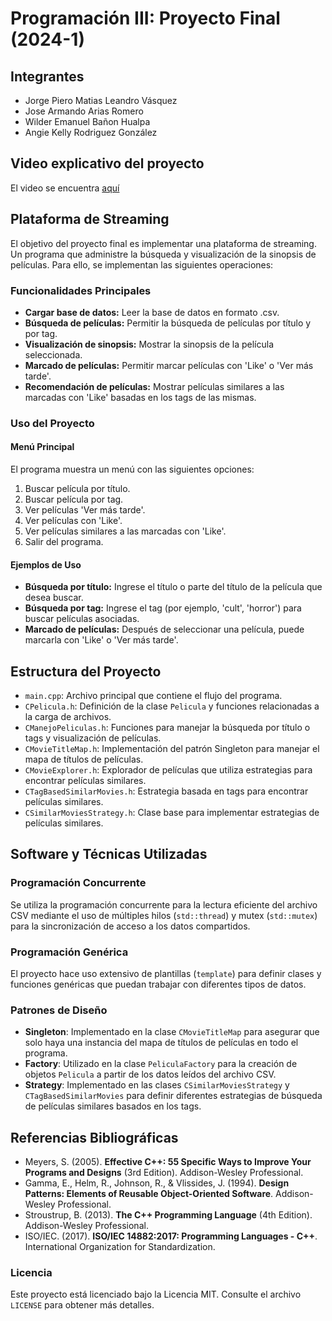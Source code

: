 # Programación III: Proyecto Final (2024-1)

## Integrantes
- Jorge Piero Matias Leandro Vásquez
- Jose Armando Arias Romero
- Wilder Emanuel Bañon Hualpa
- Angie Kelly Rodriguez González

## Video explicativo del proyecto
El video se encuentra [aquí](https://youtu.be/dNYmp_AfWdI)

## Plataforma de Streaming

El objetivo del proyecto final es implementar una plataforma de streaming. Un programa que administre la búsqueda y visualización de la sinopsis de películas. Para ello, se implementan las siguientes operaciones:

### Funcionalidades Principales
- **Cargar base de datos:** Leer la base de datos en formato .csv.
- **Búsqueda de películas:** Permitir la búsqueda de películas por título y por tag.
- **Visualización de sinopsis:** Mostrar la sinopsis de la película seleccionada.
- **Marcado de películas:** Permitir marcar películas con 'Like' o 'Ver más tarde'.
- **Recomendación de películas:** Mostrar películas similares a las marcadas con 'Like' basadas en los tags de las mismas.

### Uso del Proyecto
#### Menú Principal
El programa muestra un menú con las siguientes opciones:
1. Buscar película por título.
2. Buscar película por tag.
3. Ver películas 'Ver más tarde'.
4. Ver películas con 'Like'.
5. Ver películas similares a las marcadas con 'Like'.
6. Salir del programa.

#### Ejemplos de Uso
- **Búsqueda por título:** Ingrese el título o parte del título de la película que desea buscar.
- **Búsqueda por tag:** Ingrese el tag (por ejemplo, 'cult', 'horror') para buscar películas asociadas.
- **Marcado de películas:** Después de seleccionar una película, puede marcarla con 'Like' o 'Ver más tarde'.

## Estructura del Proyecto


- `main.cpp`: Archivo principal que contiene el flujo del programa.
- `CPelicula.h`: Definición de la clase `Pelicula` y funciones relacionadas a la carga de archivos.
- `CManejoPeliculas.h`: Funciones para manejar la búsqueda por título o tags y visualización de películas.
- `CMovieTitleMap.h`: Implementación del patrón Singleton para manejar el mapa de títulos de películas.
- `CMovieExplorer.h`: Explorador de películas que utiliza estrategias para encontrar películas similares.
- `CTagBasedSimilarMovies.h`: Estrategia basada en tags para encontrar películas similares.
- `CSimilarMoviesStrategy.h`: Clase base para implementar estrategias de películas similares.

## Software y Técnicas Utilizadas

### Programación Concurrente
Se utiliza la programación concurrente para la lectura eficiente del archivo CSV mediante el uso de múltiples hilos (`std::thread`) y mutex (`std::mutex`) para la sincronización de acceso a los datos compartidos.

### Programación Genérica
El proyecto hace uso extensivo de plantillas (`template`) para definir clases y funciones genéricas que puedan trabajar con diferentes tipos de datos.

### Patrones de Diseño
- **Singleton**: Implementado en la clase `CMovieTitleMap` para asegurar que solo haya una instancia del mapa de títulos de películas en todo el programa.
- **Factory**: Utilizado en la clase `PeliculaFactory` para la creación de objetos `Pelicula` a partir de los datos leídos del archivo CSV.
- **Strategy**: Implementado en las clases `CSimilarMoviesStrategy` y `CTagBasedSimilarMovies` para definir diferentes estrategias de búsqueda de películas similares basados en los tags.

## Referencias Bibliográficas

- Meyers, S. (2005). **Effective C++: 55 Specific Ways to Improve Your Programs and Designs** (3rd Edition). Addison-Wesley Professional.
- Gamma, E., Helm, R., Johnson, R., & Vlissides, J. (1994). **Design Patterns: Elements of Reusable Object-Oriented Software**. Addison-Wesley Professional.
- Stroustrup, B. (2013). **The C++ Programming Language** (4th Edition). Addison-Wesley Professional.
- ISO/IEC. (2017). **ISO/IEC 14882:2017: Programming Languages - C++**. International Organization for Standardization.

### Licencia
Este proyecto está licenciado bajo la Licencia MIT. Consulte el archivo `LICENSE` para obtener más detalles.